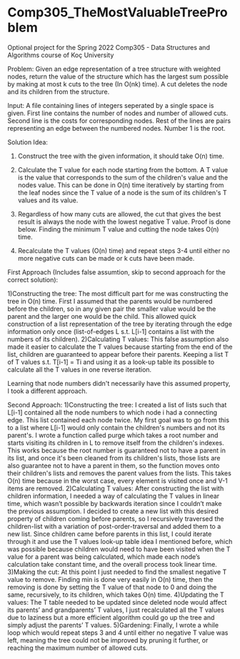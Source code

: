# Comp305_TheMostValuableTreeProblem
Optional project for the Spring 2022 Comp305 - Data Structures and Algorithms course of Koç University 


Problem: Given an edge representation of a tree structure with weighted nodes, return the value of the structure which has the largest sum possible by making at most k cuts to the tree (In O(nk) time). A cut deletes the node and its children from the structure.

Input: A file containing lines of integers seperated by a single space is given. First line contains the number of nodes and number of allowed cuts. Second line is the costs for corresponding nodes. Rest of the lines are pairs representing an edge between the numbered nodes. Number 1 is the root. 

Solution Idea: 
1) Construct the tree with the given information, it should take O(n) time. 

2) Calculate the T value for each node starting from the bottom. A T value is the value that corresponds to the sum of the children's value and the nodes value. This can be done in O(n) time iteratively by starting from the leaf nodes since the T value of a node is the sum of its children's T values and its value. 

3) Regardless of how many cuts are allowed, the cut that gives the best result is always the node with the lowest negative T value. Proof is done below. Finding the minimum T value and cutting the node takes O(n) time. 

4) Recalculate the T values (O(n) time) and repeat steps 3-4 until either no more negative cuts can be made or k cuts have been made. 


First Approach (Includes false assumtion, skip to second approach for the correct solution): 

  1)Constructing the tree: The most difficult part for me was constructing the tree in O(n) time. First I assumed that the parents would be numbered before the children, so in any given pair the smaller value would be the parent and the larger one would be the child. This allowed quick construction of a list representation of the tree by iterating through the edge information only once (list-of-edges L s.t. L[i-1] contains a list with the numbers of its children). 
  2)Calculating T values: This false assumption also made it easier to calculate the T values because starting from the end of the list, children are guaranteed to appear before their parents. Keeping a list T of T values s.t. T[i-1] = Ti and using it as a look-up table its possible to calculate all the T values in one reverse iteration. 
  
  Learning that node numbers didn't necessarily have this assumed property, I took a different approach. 
  
 Second Approach: 
  1)Constructing the tree: I created a list of lists such that L[i-1] contained all the node numbers to which node i had a connecting edge. This list contained each node twice. My first goal was to go from this to a list where L[i-1] would only contain the children's numbers and not its parent's. I wrote a function called purge which takes a root number and starts visiting its children in L to remove itself from the children's indexes. This works because the root number is guaranteed not to have a parent in its list, and once it's been cleaned from its children's lists, those lists are also guarantee not to have a parent in them, so the function moves onto their children's lists and removes the parent values from the lists. This takes O(n) time because in the worst case, every element is visited once and V-1 items are removed. 
  2)Calculating T values: After constructing the list with children information, I needed a way of calculating the T values in linear time, which wasn’t possible by backwards iteration since I couldn’t make the previous assumption. I decided to create a new list with this desired property of children coming before parents, so I recursively traversed the children-list with a variation of post-order-traversal and added them to a new list. Since children came before parents in this list, I could iterate through it and use the T values look-up table idea I mentioned before, which was possible because children would need to have been visited when the T value for a parent was being calculated, which made each node’s calculation take constant time, and the overall process took linear time.  
  3)Making the cut: At this point I just needed to find the smallest negative T value to remove. Finding min is done very easily in O(n) time, then the removing is done by setting the T value of that node to 0 and doing the same, recursively, to its children, which takes O(n) time. 
  4)Updating the T values: The T table needed to be updated since deleted node would affect its parents’ and grandparents’ T values, I just recalculated all the T values due to laziness but a more efficient algorithm could go up the tree and simply adjust the parents’ T values. 
  5)Gardening: Finally, I wrote a while loop which would repeat steps 3 and 4 until either no negative T value was left, meaning the tree could not be improved by pruning it further, or reaching the maximum number of allowed cuts. 


















  
